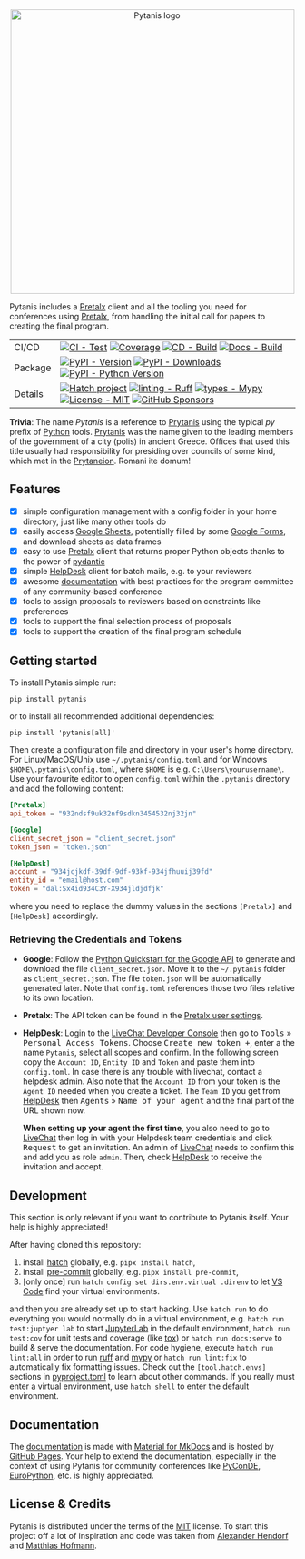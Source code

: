 <div align="center">

<img src="https://raw.githubusercontent.com/FlorianWilhelm/pytanis/main/docs/assets/images/logo.svg" alt="Pytanis logo" width="500" role="img">
</div>

Pytanis includes a [Pretalx] client and all the tooling you need for conferences using [Pretalx], from handling the initial call for papers to creating the final program.
<br/>

|         |                                                                                                                                                                                                                                                                                                                                                                                                                                                                                                                                                                                                                                                                                                                                                                                                                                                 |
|---------|-------------------------------------------------------------------------------------------------------------------------------------------------------------------------------------------------------------------------------------------------------------------------------------------------------------------------------------------------------------------------------------------------------------------------------------------------------------------------------------------------------------------------------------------------------------------------------------------------------------------------------------------------------------------------------------------------------------------------------------------------------------------------------------------------------------------------------------------------|
| CI/CD   | [![CI - Test](https://github.com/FlorianWilhelm/pytanis/actions/workflows/run-tests.yml/badge.svg)](https://github.com/FlorianWilhelm/pytanis/actions/workflows/run-tests.yml) [![Coverage](https://img.shields.io/coveralls/github/FlorianWilhelm/pytanis/main.svg?logo=coveralls&label=Coverage)](https://coveralls.io/r/FlorianWilhelm/pytanis) [![CD - Build](https://github.com/FlorianWilhelm/pytanis/actions/workflows/publish-pkg.yml/badge.svg)](https://github.com/FlorianWilhelm/pytanis/actions/workflows/publish-pkg.yml) [![Docs - Build](https://github.com/FlorianWilhelm/pytanis/actions/workflows/build-rel-docs.yml/badge.svg)](https://github.com/FlorianWilhelm/pytanis/actions/workflows/build-rel-docs.yml)                                                                                                            |
| Package | [![PyPI - Version](https://img.shields.io/pypi/v/pytanis.svg?logo=pypi&label=PyPI&logoColor=gold)](https://pypi.org/project/pytanis/) [![PyPI - Downloads](https://img.shields.io/pypi/dm/pytanis.svg?color=blue&label=Downloads&logo=pypi&logoColor=gold)](https://pepy.tech/project/pytanis) [![PyPI - Python Version](https://img.shields.io/pypi/pyversions/pytanis.svg?logo=python&label=Python&logoColor=gold)](https://pypi.org/project/pytanis/)                                                                                                                                                                                                                                                                                                                                                                                        |
| Details | [![Hatch project](https://img.shields.io/badge/%F0%9F%A5%9A-Hatch-4051b5.svg)](https://github.com/pypa/hatch) [![linting - Ruff](https://img.shields.io/endpoint?url=https://raw.githubusercontent.com/astral-sh/ruff/main/assets/badge/v2.json)](https://github.com/charliermarsh/ruff) [![types - Mypy](https://img.shields.io/badge/types-Mypy-blue.svg)](https://github.com/python/mypy) [![License - MIT](https://img.shields.io/badge/license-MIT-9400d3.svg)](https://spdx.org/licenses/) [![GitHub Sponsors](https://img.shields.io/static/v1?label=Sponsor&message=%E2%9D%A4&logo=GitHub&color=ff69b4)](https://github.com/sponsors/FlorianWilhelm) |

**Trivia**: The name *Pytanis* is a reference to [Prytanis] using the typical *py* prefix of [Python] tools. [Prytanis]
was the name given  to the leading members of the government of a city (polis) in ancient Greece. Offices that used this
title usually had responsibility for presiding over councils of some kind, which met in the [Prytaneion]. Romani ite domum!

## Features

- [x] simple configuration management with a config folder in your home directory, just like many other tools do
- [x] easily access [Google Sheets], potentially filled by some [Google Forms], and download sheets as data frames
- [x] easy to use [Pretalx] client that returns proper Python objects thanks to the power of [pydantic]
- [x] simple [HelpDesk] client for batch mails, e.g. to your reviewers
- [x] awesome [documentation] with best practices for the program committee of any community-based conference
- [x] tools to assign proposals to reviewers based on constraints like preferences
- [x] tools to support the final selection process of proposals
- [x] tools to support the creation of the final program schedule

## Getting started

To install Pytanis simple run:

```commandline
pip install pytanis
```

or to install all recommended additional dependencies:

```commandline
pip install 'pytanis[all]'
```

Then create a configuration file and directory in your user's home directory. For Linux/MacOS/Unix use
`~/.pytanis/config.toml` and for Windows `$HOME\.pytanis\config.toml`, where `$HOME` is e.g. `C:\Users\yourusername\`.
Use your favourite editor to open `config.toml` within the `.pytanis` directory and add the following content:

```toml
[Pretalx]
api_token = "932ndsf9uk32nf9sdkn3454532nj32jn"

[Google]
client_secret_json = "client_secret.json"
token_json = "token.json"

[HelpDesk]
account = "934jcjkdf-39df-9df-93kf-934jfhuuij39fd"
entity_id = "email@host.com"
token = "dal:Sx4id934C3Y-X934jldjdfjk"
```

where you need to replace the dummy values in the sections `[Pretalx]` and `[HelpDesk]` accordingly.

### Retrieving the Credentials and Tokens

- **Google**: Follow the [Python Quickstart for the Google API] to generate and download the file `client_secret.json`.
Move it to the `~/.pytanis` folder as `client_secret.json`. The file `token.json` will be automatically generated
later. Note that `config.toml` references those two files relative to its own location.
- **Pretalx**: The API token can be found in the [Pretalx user settings].
- **HelpDesk**: Login to the [LiveChat Developer Console] then go to <kbd>Tools</kbd> » <kbd>Personal Access Tokens</kbd>.
  Choose <kbd>Create new token +</kbd>, enter a the name `Pytanis`, select all scopes and confirm. In the following screen
  copy the `Account ID`, `Entity ID` and `Token` and paste them into `config.toml`.
  In case there is any trouble with livechat, contact a helpdesk admin. Also note that the `Account ID` from your token is
  the `Agent ID` needed when you create a ticket. The `Team ID` you get from [HelpDesk] then <kbd>Agents</kbd> »
  <kbd>Name of your agent</kbd> and the final part of the URL shown now.

  **When setting up your agent the first time**,
  you also need to go to [LiveChat] then log in with your Helpdesk team credentials and click <kbd>Request</kbd> to get an invitation.
  An admin of [LiveChat] needs to confirm this and add you as role `admin`. Then, check [HelpDesk] to receive the invitation
  and accept.

## Development

This section is only relevant if you want to contribute to Pytanis itself. Your help is highly appreciated!

After having cloned this repository:

1. install [hatch] globally, e.g. `pipx install hatch`,
2. install [pre-commit] globally, e.g. `pipx install pre-commit`,
3. \[only once\] run `hatch config set dirs.env.virtual .direnv`  to let [VS Code] find your virtual environments.

and then you are already set up to start hacking. Use `hatch run` to do everything you would normally do in a virtual
environment, e.g. `hatch run test:juptyer lab` to start [JupyterLab] in the default environment, `hatch run test:cov` for unit tests
and coverage (like [tox]) or `hatch run docs:serve` to build & serve the documentation. For code hygiene, execute `hatch run lint:all`
in order to run [ruff] and [mypy] or `hatch run lint:fix` to automatically fix formatting issues.
Check out the `[tool.hatch.envs]` sections  in [pyproject.toml](pyproject.toml) to learn about other commands.
If you really must enter a virtual environment, use `hatch shell` to enter the default environment.

## Documentation

The [documentation] is made with [Material for MkDocs] and is hosted by [GitHub Pages]. Your help to extend the
documentation, especially in the context of using Pytanis for community conferences like [PyConDE], [EuroPython], etc.
is highly appreciated.

## License & Credits

Pytanis is distributed under the terms of the [MIT](https://spdx.org/licenses/MIT.html) license.
To start this project off a lot of inspiration and code was taken from [Alexander Hendorf] and [Matthias Hofmann].

[Pytanis]: https://florianwilhelm.info/pytanis/
[Python]: https://www.python.org/
[Pretalx]: https://pretalx.com/
[hatch]: https://hatch.pypa.io/
[pre-commit]: https://pre-commit.com/
[Prytanis]: https://en.wikipedia.org/wiki/Prytaneis
[Prytaneion]: https://en.wikipedia.org/wiki/Prytaneion
[Python Quickstart for the Google API]: https://developers.google.com/sheets/api/quickstart/python
[Pretalx user settings]: https://pretalx.com/orga/me
[documentation]: https://florianwilhelm.info/pytanis/
[Alexander Hendorf]: https://github.com/alanderex
[Matthias Hofmann]: https://github.com/mj-hofmann
[Google Forms]: https://www.google.com/forms/about/
[Google Sheets]: https://www.google.com/sheets/about/
[pydantic]: https://docs.pydantic.dev/
[HelpDesk]: https://www.helpdesk.com/
[Material for MkDocs]: https://github.com/squidfunk/mkdocs-material
[GitHub Pages]: https://docs.github.com/en/pages
[PyConDE]: https://pycon.de/
[EuroPython]: https://europython.eu/
[LiveChat Developer Console]: https://platform.text.com/console/
[JupyterLab]: https://jupyter.org/
[tox]: https://tox.wiki/
[mypy]: https://mypy-lang.org/
[ruff]: https://github.com/astral-sh/ruff
[VS Code]: https://code.visualstudio.com/
[LiveChat]: https://www.livechat.com/
